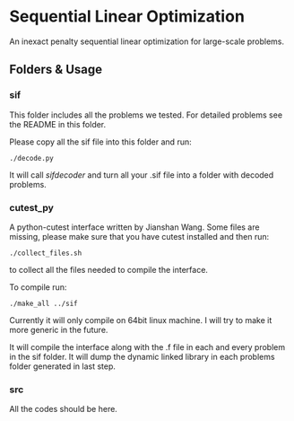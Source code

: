 # Sequential Linear Optimization

An inexact penalty sequential linear optimization for large-scale problems.

## Folders & Usage

### sif

This folder includes all the problems we tested. For detailed problems see the README in this folder.

Please copy all the sif file into this folder and run:

	./decode.py

It will call _sifdecoder_ and turn all your .sif file into a folder with decoded problems.

### cutest_py

A python-cutest interface written by Jianshan Wang. Some files are missing, please make sure that you have cutest installed and then run:

	./collect_files.sh

to collect all the files needed to compile the interface.

To compile run:

	./make_all ../sif

Currently it will only compile on 64bit linux machine. I will try to make it more generic in the future. 

It will compile the interface along with the .f file in each and every problem in the sif folder. It will dump the dynamic linked library in each problems folder generated in last step.

### src

All the codes should be here.